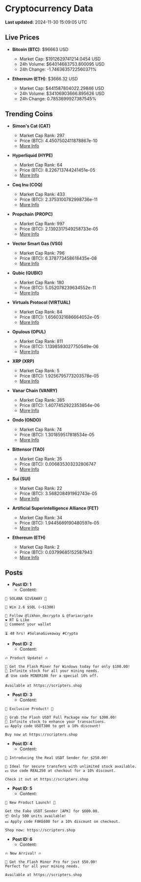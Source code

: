 # Cryptocurrency Data

**Last updated:** 2024-11-30 15:09:05 UTC

## Live Prices
- **Bitcoin (BTC)**: $96663 USD
  - Market Cap: $1912629741214.0454 USD
  - 24h Volume: $64014683753.800095 USD
  - 24h Change: -1.7463635722560371%

- **Ethereum (ETH)**: $3666.32 USD
  - Market Cap: $441587804022.29846 USD
  - 24h Volume: $34106903666.895626 USD
  - 24h Change: 0.7853699927387545%

## Trending Coins
- **Simon's Cat (CAT)**
  - Market Cap Rank: 297
  - Price (BTC): 4.4507502411878867e-10
  - [More Info](https://www.coingecko.com/en/coins/simons-cat)

- **Hyperliquid (HYPE)**
  - Market Cap Rank: 64
  - Price (BTC): 8.226713744241451e-05
  - [More Info](https://www.coingecko.com/en/coins/hyperliquid)

- **Coq Inu (COQ)**
  - Market Cap Rank: 433
  - Price (BTC): 2.3753100782998736e-11
  - [More Info](https://www.coingecko.com/en/coins/coq-inu)

- **Propchain (PROPC)**
  - Market Cap Rank: 997
  - Price (BTC): 2.1392317549258733e-05
  - [More Info](https://www.coingecko.com/en/coins/propchain)

- **Vector Smart Gas (VSG)**
  - Market Cap Rank: 796
  - Price (BTC): 6.378773458618435e-08
  - [More Info](https://www.coingecko.com/en/coins/vector-smart-gas)

- **Qubic (QUBIC)**
  - Market Cap Rank: 180
  - Price (BTC): 5.052078239634552e-11
  - [More Info](https://www.coingecko.com/en/coins/qubic)

- **Virtuals Protocol (VIRTUAL)**
  - Market Cap Rank: 84
  - Price (BTC): 1.6560321686664052e-05
  - [More Info](https://www.coingecko.com/en/coins/virtual-protocol)

- **Opulous (OPUL)**
  - Market Cap Rank: 811
  - Price (BTC): 1.1398593027750549e-06
  - [More Info](https://www.coingecko.com/en/coins/opulous)

- **XRP (XRP)**
  - Market Cap Rank: 5
  - Price (BTC): 1.9256795773203578e-05
  - [More Info](https://www.coingecko.com/en/coins/xrp)

- **Vanar Chain (VANRY)**
  - Market Cap Rank: 385
  - Price (BTC): 1.4077452922353854e-06
  - [More Info](https://www.coingecko.com/en/coins/vanar-chain)

- **Ondo (ONDO)**
  - Market Cap Rank: 74
  - Price (BTC): 1.301859517818534e-05
  - [More Info](https://www.coingecko.com/en/coins/ondo)

- **Bittensor (TAO)**
  - Market Cap Rank: 35
  - Price (BTC): 0.006835303232806747
  - [More Info](https://www.coingecko.com/en/coins/bittensor)

- **Sui (SUI)**
  - Market Cap Rank: 22
  - Price (BTC): 3.568208491962743e-05
  - [More Info](https://www.coingecko.com/en/coins/sui)

- **Artificial Superintelligence Alliance (FET)**
  - Market Cap Rank: 34
  - Price (BTC): 1.9445669190480597e-05
  - [More Info](https://www.coingecko.com/en/coins/artificial-superintelligence-alliance)

- **Ethereum (ETH)**
  - Market Cap Rank: 2
  - Price (BTC): 0.03799685152587943
  - [More Info](https://www.coingecko.com/en/coins/ethereum)

## Posts
- **Post ID: 1**
  - Content:
```
🚀 SOLANA GIVEAWAY 🚀

🎁 Win 2.6 $SOL (~$1300)

🤝 Follow @likhon_decrypto & @fariacrypto
❤️ RT & Like
💬 Comment your wallet

⏳ 48 hrs! #SolanaGiveaway #Crypto
```

- **Post ID: 2**
  - Content:
```
🔥 Product Update! 🔥

🚀 Get the Flash Miner for Windows today for only $100.00!
🔋 Infinite stock for all your mining needs.
💰 Use code MINER100 for a special 10% off.

Available at https://scripters.shop
```

- **Post ID: 3**
  - Content:
```
🎁 Exclusive Product! 🎁

💸 Grab the Flash USDT Full Package now for $300.00!
🎉 Infinite stock to enhance your transactions.
💵 Apply code USDT300 to get a 10% discount!

Buy now at https://scripters.shop
```

- **Post ID: 4**
  - Content:
```
💎 Introducing the Real USDT Sender for $250.00!

💼 Ideal for secure transfers with unlimited stock available.
💵 Use code REAL250 at checkout for a 10% discount.

Check it out at https://scripters.shop
```

- **Post ID: 5**
  - Content:
```
🚀 New Product Launch! 🚀

Get the Fake USDT Sender [APK] for $600.00.
📦 Only 500 units available!
💵 Apply code FAKE600 for a 10% discount on checkout.

Shop now: https://scripters.shop
```

- **Post ID: 6**
  - Content:
```
🔥 New Arrival! 🔥

💸 Get the Flash Miner Pro for just $50.00!
Perfect for all your mining needs.

Available at https://scripters.shop
```

